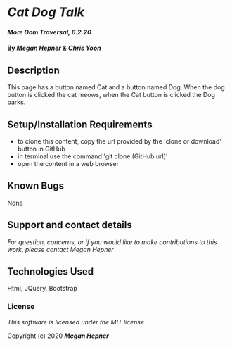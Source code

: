 # _Cat Dog Talk_

#### _More Dom Traversal, 6.2.20_

#### By _**Megan Hepner & Chris Yoon**_

## Description
  This page has a button named Cat and a button named Dog. When the dog button is clicked the cat meows, when the Cat button is clicked the Dog barks.


## Setup/Installation Requirements

* to clone this content, copy the url provided by the 'clone or download' button in GitHub
* in terminal use the command 'git clone (GitHub url)'
* open the content in a web browser

## Known Bugs
  None

## Support and contact details

_For question, concerns, or if you would like to make contributions to this work, please contact Megan Hepner_

## Technologies Used

Html, JQuery, Bootstrap

### License

*This software is licensed under the MIT license*

Copyright (c) 2020 **_Megan Hepner_**